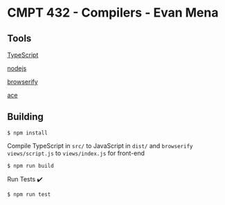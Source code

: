 # CMPT 432 - Compilers - Evan Mena

## Tools
[TypeScript](https://www.typescriptlang.org/)

[nodejs](https://nodejs.org/en/)

[browserify](http://browserify.org/)

[ace](https://ace.c9.io/)

## Building

`$ npm install`

Compile TypeScript in `src/` to JavaScript in `dist/` and `browserify views/script.js` to `views/index.js` for front-end

`$ npm run build`

Run Tests :heavy_check_mark:

`$ npm run test`

